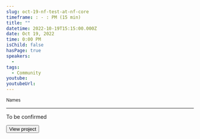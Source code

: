 ```yaml
---
slug: oct-19-nf-test-at-nf-core
timeframe: : - : PM (15 min)
title: ""
datetime: 2022-10-19T15:15:00.000Z
date: Oct 19, 2022
time: 0:00 PM
isChild: false
hasPage: true
speakers:
  - 
tags:
  - Community
youtube: 
youtubeUrl: 
---
```

<div className="mb-4">
  <small className="typo-small">
    Names
  </small>
</div>

<hr className="border-t border-gray-50 mb-4 opacity-20" />

To be confirmed

<div>
  <Button to="https://nf-co.re/" variant="secondary" size="md" arrow>
    View project
  </Button>
</div>